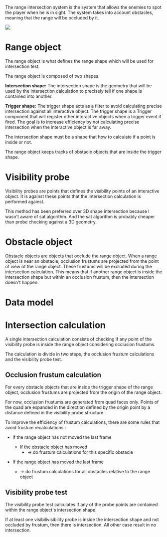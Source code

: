 ﻿
The range intersection system is the system that allows the enemies to spot the player when he is in sight. The system takes into account obstacles, meaning that the range will be occluded by it.

![](https://img.itch.zone/aW1nLzI4MjIzNzIuZ2lm/original/OAlluE.gif)

# Range object

The range object is what defines the range shape which will be used for intersection test.

The range object is composed of two shapes.

**Intersection shape:**
The intersection shape is the geometry that will be used by the intersection calculation to precisely tell if one shape is contained into another.

**Trigger shape:**
The trigger shape acts as a filter to avoid calculating precise intersection against all interactive object. The trigger shape is a Trigger component that will register other interactive objects when a trigger event if fired. The goal is to increase efficiency by not calculating precise intersection when the interactive object is far away.

The intersection shape must be a shape that how to calculate if a point is inside or not.

The range object keeps tracks of obstacle objects that are inside the trigger shape.

# Visibility probe

Visibility probes are points that defines the visibility points of an interactive object. It is against these points that the intersection calculation is performed against. 

This method has been preferred over 3D shape intersection because I wasn't aware of sat algorithm. And the sat algorithm is probably cheaper than probe checking against a 3D geometry.

# Obstacle object

Obstacle objects are objects that occlude the range object. When a range object is near an obstacle, occlusion frustums are projected from the point of view of the range object. These frustums will be excluded during the intersection calculation. This means that if another range object is inside the intersection shape but within an occlusion frustum, then the intersection doesn't happen.

# Data model

<svg-inline src="range_intersection_data_model.svg"></svg-inline>

# Intersection calculation

A single intersection calculation consists of checking if any point of the visibility probe is inside the range object considering occlusion frustums.

The calculation is divide in two steps, the occlusion frustum calculations and the visibility probe test.

## Occlusion frustum calculation

For every obstacle objects that are inside the trigger shape of the range object, occlusion frustums are projected from the origin of the range object.

For now, occlusion frustums are generated from quad faces only. Points of the quad are expanded in the direction defined by the origin point by a distance defined in the visibility probe structure.

To improve the efficiency of frustum calculations, there are some rules that avoid frustum recalculations :

* If the range object has not moved the last frame
    * If the obstacle object has moved
        * -> do frustum calculations for this specific obstacle
    
* If the range object has moved the last frame
    * -> do frustum calculations for all obstacles relative to the range object

 
## Visibility probe test 

The visibility probe test calculates if any of the probe points are contained within the range object's intersection shape. 

If at least one visibilivisibility probe is inside the intersection shape and not occluded by frustum, then there is intersection.
All other case result in no intersection.